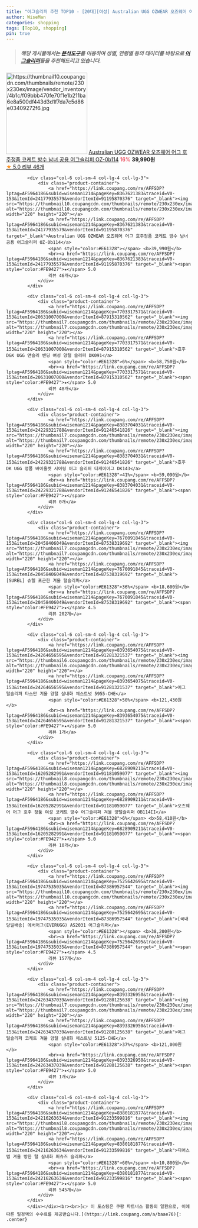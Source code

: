 ```yaml
---
title: "어그슬리퍼 추천 TOP10 - [20대][여성] Australian UGG OZWEAR 오즈웨어 어그 호주정품 코케트 방수 남녀 공용 어그슬리퍼 OZ-0b114"
author: WiseMan
categories: shopping
tags: [Top10, shopping]
pin: true
---
```


> ##### 해당 게시물에서는 [**분석도구**](https://itemscout.io/)를 이용하여 **성별**, **연령별** 등의 데이터를 바탕으로 [**어그슬리퍼**](https://link.coupang.com/a/baae76)들을 추천해드리고 있습니다.
<div class="container"><div class="row">
            <div class="col-6 col-sm-4 col-lg-4 col-lg-3">
                <div class="product-container">
                    <a href="https://link.coupang.com/re/AFFSDP?lptag=AF5964186&subid=wiseman1214&pageKey=8367621383&traceid=V0-153&itemId=24177935579&vendorItemId=91195870376" target="_blank"><img src="https://thumbnail10.coupangcdn.com/thumbnails/remote/230x230ex/image/vendor_inventory/4b1c/f09bbb470fe70f1e1b211ba6e8a500df443d3d1f7da7c5d86e03409272f6.jpg" alt="https://thumbnail10.coupangcdn.com/thumbnails/remote/230x230ex/image/vendor_inventory/4b1c/f09bbb470fe70f1e1b211ba6e8a500df443d3d1f7da7c5d86e03409272f6.jpg" width="220" height="220"></a>
                    <a href="https://link.coupang.com/re/AFFSDP?lptag=AF5964186&subid=wiseman1214&pageKey=8367621383&traceid=V0-153&itemId=24177935579&vendorItemId=91195870376" target="_blank">Australian UGG OZWEAR 오즈웨어 어그 호주정품 코케트 방수 남녀 공용 어그슬리퍼 OZ-0b114</a>
                    <span style="color:#E61328">16%</span> <b>39,990원</b>
                    <br><a href="https://link.coupang.com/re/AFFSDP?lptag=AF5964186&subid=wiseman1214&pageKey=8367621383&traceid=V0-153&itemId=24177935579&vendorItemId=91195870376" target="_blank"><span style="color:#FE9427">★</span> 5.0
                    리뷰 46개</a>
                </div>
            </div>
            
            <div class="col-6 col-sm-4 col-lg-4 col-lg-3">
                <div class="product-container">
                    <a href="https://link.coupang.com/re/AFFSDP?lptag=AF5964186&subid=wiseman1214&pageKey=8367621383&traceid=V0-153&itemId=24177935579&vendorItemId=91195870376" target="_blank"><img src="https://thumbnail10.coupangcdn.com/thumbnails/remote/230x230ex/image/vendor_inventory/4b1c/f09bbb470fe70f1e1b211ba6e8a500df443d3d1f7da7c5d86e03409272f6.jpg" alt="https://thumbnail10.coupangcdn.com/thumbnails/remote/230x230ex/image/vendor_inventory/4b1c/f09bbb470fe70f1e1b211ba6e8a500df443d3d1f7da7c5d86e03409272f6.jpg" width="220" height="220"></a>
                    <a href="https://link.coupang.com/re/AFFSDP?lptag=AF5964186&subid=wiseman1214&pageKey=8367621383&traceid=V0-153&itemId=24177935579&vendorItemId=91195870376" target="_blank">Australian UGG OZWEAR 오즈웨어 어그 호주정품 코케트 방수 남녀 공용 어그슬리퍼 OZ-0b114</a>
                    <span style="color:#E61328"></span> <b>39,990원</b>
                    <br><a href="https://link.coupang.com/re/AFFSDP?lptag=AF5964186&subid=wiseman1214&pageKey=8367621383&traceid=V0-153&itemId=24177935579&vendorItemId=91195870376" target="_blank"><span style="color:#FE9427">★</span> 5.0
                    리뷰 46개</a>
                </div>
            </div>
            
            <div class="col-6 col-sm-4 col-lg-4 col-lg-3">
                <div class="product-container">
                    <a href="https://link.coupang.com/re/AFFSDP?lptag=AF5964186&subid=wiseman1214&pageKey=7703317571&traceid=V0-153&itemId=20631007000&vendorItemId=87915310562" target="_blank"><img src="https://thumbnail7.coupangcdn.com/thumbnails/remote/230x230ex/image/vendor_inventory/f3c8/3e7fac3851c44a250f33686af6107906a72f18e291d3a32ecb41e3654e20.jpg" alt="https://thumbnail7.coupangcdn.com/thumbnails/remote/230x230ex/image/vendor_inventory/f3c8/3e7fac3851c44a250f33686af6107906a72f18e291d3a32ecb41e3654e20.jpg" width="220" height="220"></a>
                    <a href="https://link.coupang.com/re/AFFSDP?lptag=AF5964186&subid=wiseman1214&pageKey=7703317571&traceid=V0-153&itemId=20631007000&vendorItemId=87915310562" target="_blank">호주 D&K UGG 앤슬리 밴딩 여성 양털 슬리퍼 DK091</a>
                    <span style="color:#E61328">6%</span> <b>58,750원</b>
                    <br><a href="https://link.coupang.com/re/AFFSDP?lptag=AF5964186&subid=wiseman1214&pageKey=7703317571&traceid=V0-153&itemId=20631007000&vendorItemId=87915310562" target="_blank"><span style="color:#FE9427">★</span> 5.0
                    리뷰 48개</a>
                </div>
            </div>
            
            <div class="col-6 col-sm-4 col-lg-4 col-lg-3">
                <div class="product-container">
                    <a href="https://link.coupang.com/re/AFFSDP?lptag=AF5964186&subid=wiseman1214&pageKey=8383704031&traceid=V0-153&itemId=24229321788&vendorItemId=91246541826" target="_blank"><img src="https://thumbnail7.coupangcdn.com/thumbnails/remote/230x230ex/image/vendor_inventory/75d1/5189779c55957f4f62b1209205584e4d25df0d4d94444aa7aa58f1b83ef7.jpg" alt="https://thumbnail7.coupangcdn.com/thumbnails/remote/230x230ex/image/vendor_inventory/75d1/5189779c55957f4f62b1209205584e4d25df0d4d94444aa7aa58f1b83ef7.jpg" width="220" height="220"></a>
                    <a href="https://link.coupang.com/re/AFFSDP?lptag=AF5964186&subid=wiseman1214&pageKey=8383704031&traceid=V0-153&itemId=24229321788&vendorItemId=91246541826" target="_blank">호주 DK UGG 정품 바이올렛 시어링 어그 슬리퍼 디케이어그 DK143</a>
                    <span style="color:#E61328">41%</span> <b>59,090원</b>
                    <br><a href="https://link.coupang.com/re/AFFSDP?lptag=AF5964186&subid=wiseman1214&pageKey=8383704031&traceid=V0-153&itemId=24229321788&vendorItemId=91246541826" target="_blank"><span style="color:#FE9427">★</span> 
                    리뷰 0개</a>
                </div>
            </div>
            
            <div class="col-6 col-sm-4 col-lg-4 col-lg-3">
                <div class="product-container">
                    <a href="https://link.coupang.com/re/AFFSDP?lptag=AF5964186&subid=wiseman1214&pageKey=7670091845&traceid=V0-153&itemId=20458406049&vendorItemId=87538319692" target="_blank"><img src="https://thumbnail7.coupangcdn.com/thumbnails/remote/230x230ex/image/vendor_inventory/e580/ce8814ac1bcd80fc0168d108a686398a128e2e3157a71a0f62e6c164c29c.jpg" alt="https://thumbnail7.coupangcdn.com/thumbnails/remote/230x230ex/image/vendor_inventory/e580/ce8814ac1bcd80fc0168d108a686398a128e2e3157a71a0f62e6c164c29c.jpg" width="220" height="220"></a>
                    <a href="https://link.coupang.com/re/AFFSDP?lptag=AF5964186&subid=wiseman1214&pageKey=7670091845&traceid=V0-153&itemId=20458406049&vendorItemId=87538319692" target="_blank">[SUREL] 슈렐 포근한 겨울 털슬리퍼</a>
                    <span style="color:#E61328">36%</span> <b>18,600원</b>
                    <br><a href="https://link.coupang.com/re/AFFSDP?lptag=AF5964186&subid=wiseman1214&pageKey=7670091845&traceid=V0-153&itemId=20458406049&vendorItemId=87538319692" target="_blank"><span style="color:#FE9427">★</span> 4.5
                    리뷰 202개</a>
                </div>
            </div>
            
            <div class="col-6 col-sm-4 col-lg-4 col-lg-3">
                <div class="product-container">
                    <a href="https://link.coupang.com/re/AFFSDP?lptag=AF5964186&subid=wiseman1214&pageKey=8393654075&traceid=V0-153&itemId=24264656595&vendorItemId=91281321537" target="_blank"><img src="https://thumbnail6.coupangcdn.com/thumbnails/remote/230x230ex/image/vendor_inventory/c4f4/edbd515bd149f2df1d55c7729d8218dc702069faf1fe262aa852448f9dbf.jpg" alt="https://thumbnail6.coupangcdn.com/thumbnails/remote/230x230ex/image/vendor_inventory/c4f4/edbd515bd149f2df1d55c7729d8218dc702069faf1fe262aa852448f9dbf.jpg" width="220" height="220"></a>
                    <a href="https://link.coupang.com/re/AFFSDP?lptag=AF5964186&subid=wiseman1214&pageKey=8393654075&traceid=V0-153&itemId=24264656595&vendorItemId=91281321537" target="_blank">어그 털슬리퍼 타스만 겨울 양털 실내화 체스트넛 5955-CHE</a>
                    <span style="color:#E61328">50%</span> <b>121,430원</b>
                    <br><a href="https://link.coupang.com/re/AFFSDP?lptag=AF5964186&subid=wiseman1214&pageKey=8393654075&traceid=V0-153&itemId=24264656595&vendorItemId=91281321537" target="_blank"><span style="color:#FE9427">★</span> 5.0
                    리뷰 1개</a>
                </div>
            </div>
            
            <div class="col-6 col-sm-4 col-lg-4 col-lg-3">
                <div class="product-container">
                    <a href="https://link.coupang.com/re/AFFSDP?lptag=AF5964186&subid=wiseman1214&pageKey=6828909211&traceid=V0-153&itemId=16205282991&vendorItemId=91181059077" target="_blank"><img src="https://thumbnail8.coupangcdn.com/thumbnails/remote/230x230ex/image/vendor_inventory/3703/b30ebcb14ecc9fcbeeb32169c41c7cfcf810bc8c605d6877f5ceea230f15.jpg" alt="https://thumbnail8.coupangcdn.com/thumbnails/remote/230x230ex/image/vendor_inventory/3703/b30ebcb14ecc9fcbeeb32169c41c7cfcf810bc8c605d6877f5ceea230f15.jpg" width="220" height="220"></a>
                    <a href="https://link.coupang.com/re/AFFSDP?lptag=AF5964186&subid=wiseman1214&pageKey=6828909211&traceid=V0-153&itemId=16205282991&vendorItemId=91181059077" target="_blank">오즈웨어 어그 호주 정품 여성 코케트 방수 어그슬리퍼 겨울 양털슬리퍼 OB114II</a>
                    <span style="color:#E61328">6%</span> <b>58,410원</b>
                    <br><a href="https://link.coupang.com/re/AFFSDP?lptag=AF5964186&subid=wiseman1214&pageKey=6828909211&traceid=V0-153&itemId=16205282991&vendorItemId=91181059077" target="_blank"><span style="color:#FE9427">★</span> 5.0
                    리뷰 10개</a>
                </div>
            </div>
            
            <div class="col-6 col-sm-4 col-lg-4 col-lg-3">
                <div class="product-container">
                    <a href="https://link.coupang.com/re/AFFSDP?lptag=AF5964186&subid=wiseman1214&pageKey=7525642695&traceid=V0-153&itemId=19747535035&vendorItemId=87386957544" target="_blank"><img src="https://thumbnail10.coupangcdn.com/thumbnails/remote/230x230ex/image/vendor_inventory/303e/749d3a7c98626d0a67e32de7ecf0892dcbee169dea9e17e8350a251d461d.png" alt="https://thumbnail10.coupangcdn.com/thumbnails/remote/230x230ex/image/vendor_inventory/303e/749d3a7c98626d0a67e32de7ecf0892dcbee169dea9e17e8350a251d461d.png" width="220" height="220"></a>
                    <a href="https://link.coupang.com/re/AFFSDP?lptag=AF5964186&subid=wiseman1214&pageKey=7525642695&traceid=V0-153&itemId=19747535035&vendorItemId=87386957544" target="_blank">[국내당일배송] 에버어그(EVERUGG) AS2031 어그슬리퍼</a>
                    <span style="color:#E61328"></span> <b>38,200원</b>
                    <br><a href="https://link.coupang.com/re/AFFSDP?lptag=AF5964186&subid=wiseman1214&pageKey=7525642695&traceid=V0-153&itemId=19747535035&vendorItemId=87386957544" target="_blank"><span style="color:#FE9427">★</span> 4.5
                    리뷰 157개</a>
                </div>
            </div>
            
            <div class="col-6 col-sm-4 col-lg-4 col-lg-3">
                <div class="product-container">
                    <a href="https://link.coupang.com/re/AFFSDP?lptag=AF5964186&subid=wiseman1214&pageKey=8393326950&traceid=V0-153&itemId=24263437039&vendorItemId=91280125638" target="_blank"><img src="https://thumbnail7.coupangcdn.com/thumbnails/remote/230x230ex/image/vendor_inventory/1247/1cd6ccf0c7d98a41902fb7d90efa3a77c72c739e3f49e4d106c8a70eb840.jpg" alt="https://thumbnail7.coupangcdn.com/thumbnails/remote/230x230ex/image/vendor_inventory/1247/1cd6ccf0c7d98a41902fb7d90efa3a77c72c739e3f49e4d106c8a70eb840.jpg" width="220" height="220"></a>
                    <a href="https://link.coupang.com/re/AFFSDP?lptag=AF5964186&subid=wiseman1214&pageKey=8393326950&traceid=V0-153&itemId=24263437039&vendorItemId=91280125638" target="_blank">어그 털슬리퍼 코케트 겨울 양털 실내화 체스트넛 5125-CHE</a>
                    <span style="color:#E61328">37%</span> <b>121,000원</b>
                    <br><a href="https://link.coupang.com/re/AFFSDP?lptag=AF5964186&subid=wiseman1214&pageKey=8393326950&traceid=V0-153&itemId=24263437039&vendorItemId=91280125638" target="_blank"><span style="color:#FE9427">★</span> 5.0
                    리뷰 1개</a>
                </div>
            </div>
            
            <div class="col-6 col-sm-4 col-lg-4 col-lg-3">
                <div class="product-container">
                    <a href="https://link.coupang.com/re/AFFSDP?lptag=AF5964186&subid=wiseman1214&pageKey=8380181877&traceid=V0-153&itemId=24216263634&vendorItemId=91233599816" target="_blank"><img src="https://thumbnail8.coupangcdn.com/thumbnails/remote/230x230ex/image/vendor_inventory/44fe/9e43cd3028ade87b184e55934c30dee6e81a4674f37638527d7cbb9a4cf2.png" alt="https://thumbnail8.coupangcdn.com/thumbnails/remote/230x230ex/image/vendor_inventory/44fe/9e43cd3028ade87b184e55934c30dee6e81a4674f37638527d7cbb9a4cf2.png" width="220" height="220"></a>
                    <a href="https://link.coupang.com/re/AFFSDP?lptag=AF5964186&subid=wiseman1214&pageKey=8380181877&traceid=V0-153&itemId=24216263634&vendorItemId=91233599816" target="_blank">디어스텝 겨울 방한 털 실내화 퍼슈즈 슬리퍼</a>
                    <span style="color:#E61328">60%</span> <b>10,800원</b>
                    <br><a href="https://link.coupang.com/re/AFFSDP?lptag=AF5964186&subid=wiseman1214&pageKey=8380181877&traceid=V0-153&itemId=24216263634&vendorItemId=91233599816" target="_blank"><span style="color:#FE9427">★</span> 5.0
                    리뷰 545개</a>
                </div>
            </div>
            </div></div><br><br>[👉 이 포스팅은 쿠팡 파트너스 활동의 일환으로, 이에 따른 일정액의 수수료를 제공받습니다.](https://link.coupang.com/a/baae76){: .center}